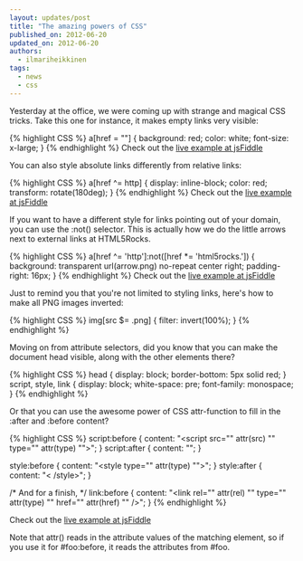 ```yaml
---
layout: updates/post
title: "The amazing powers of CSS"
published_on: 2012-06-20
updated_on: 2012-06-20
authors:
  - ilmariheikkinen
tags:
  - news
  - css
---
```

Yesterday at the office, we were coming up with strange and magical CSS tricks. Take this one for instance, it makes empty links very visible:

{% highlight CSS %}
a[href = ""] {
  background: red;
  color: white;
  font-size: x-large;
}
{% endhighlight %}
Check out the [live example at jsFiddle](http://jsfiddle.net/VWYsk/)

You can also style absolute links differently from relative links:

{% highlight CSS %}
a[href ^= http] {
  display: inline-block;
  color: red;
  transform: rotate(180deg);
}
{% endhighlight %}
Check out the [live example at jsFiddle](:http://jsfiddle.net/RShhf/1/)

If you want to have a different style for links pointing out of your domain, you can use the :not() selector. This is actually how we do the little arrows next to external links at HTML5Rocks.

{% highlight CSS %}
a[href ^= 'http']:not([href *= 'html5rocks.']) {
  background: transparent url(arrow.png) no-repeat center right;
  padding-right: 16px;
}
{% endhighlight %}
Check out the [live example at jsFiddle](:http://jsfiddle.net/Sts9H/1/)

Just to remind you that you're not limited to styling links, here's how to make all PNG images inverted:

{% highlight CSS %}
img[src $= .png] {
  filter: invert(100%);
}
{% endhighlight %}

Moving on from attribute selectors, did you know that you can make the document head visible, along with the other elements there?

{% highlight CSS %}
head {
  display: block;
  border-bottom: 5px solid red;
}
script, style, link {
  display: block;
  white-space: pre;
  font-family: monospace;
}
{% endhighlight %}

Or that you can use the awesome power of CSS attr-function to fill in the :after and :before content?

{% highlight CSS %}
script:before {
  content: "<script src=\"" attr(src) "\" type=\"" attr(type) "\">";
}
script:after {
  content: "</script>";
}

style:before {
  content: "<style type=\"" attr(type) "\">";
}
style:after {
  content: "< /style>";
}

/* And for a finish, <link> */
link:before {
  content: "<link rel=\"" attr(rel) "\" type=\"" attr(type) "\" href=\"" attr(href) "\" />";
}
{% endhighlight %}

Check out the [live example at jsFiddle](http://jsfiddle.net/Wedjf/1/)

Note that attr() reads in the attribute values of the matching element, so if you use it for #foo:before, it reads the attributes from #foo.
